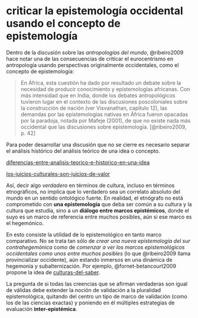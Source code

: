 # criticar la epistemología occidental usando el concepto de epistemología

Dentro de la discusión sobre las *antropologías del mundo*, @ribeiro2009 hace notar una de las consecuencias de criticar el eurocentrismo en antropología usando perspectivas originalmente occidentales, como el concepto de epistemología:

 >
 > En África, esta cuestión ha dado por resultado un debate sobre la necesidad de producir conocimiento y epistemologías africanas. Con más intensidad que en India, donde los debates antropológicos tuvieron lugar en el contexto de las discusiones poscoloniales sobre la construcción de nación (ver Visvanathan, capítulo 12), las demandas por las epistemologías nativas en África fueron opacadas por la paradoja, notada por Mafeje (2001), de que no existe nada más occidental que las discusiones sobre epistemología. [@ribeiro2009, p. 42]

Para poder desarrollar una discusión que no se cierre es necesario separar el análisis histórico del análisis teórico de una idea o concepto.

[diferencias-entre-analisis-teorico-e-historico-en-una-idea](diferencias-entre-analisis-teorico-e-historico-en-una-idea.md)

[los-juicios-culturales-son-juicios-de-valor](los-juicios-culturales-son-juicios-de-valor.md)

Así, decir algo *verdadero* en términos de cultura, incluso en términos etnográficos, no implica que lo verdadero sea un correlato absoluto del mundo en un sentido ontológico fuerte. En realidad, el etnógrafo no está comprometido con **una epistemología** que deba ser común a su cultura y la cultura que estudia, sino a un **diálogo entre marcos epistémicos**, donde el suyo es un marco de referencia entre muchos posibles, aún si ese marco es el hegemónico.

En esto consiste la utilidad de lo epistemológico en tanto marco comparativo. No se trata tan sólo de *crear una nueva epistemología del sur contrahegemónica* como de *comenzar a ver los marcos epistemológicos occidentales como unos entre muchos posibles* (lo que @ribeiro2009 llama provincializar occidente), aún estando inmersos en una dinámica de hegemonía y subalternización. Por ejemplo,
@fornet-betancourt2009 propone la idea de [culturas-del-saber](culturas-del-saber.md).

La pregunta de si todas las creencias que se afirman verdaderas son igual de válidas debe extender la noción de validación a la pluralidad epistemológica, quitando del centro un tipo de marco de validación (como los de las ciencias exactas) y poniendo en él múltiples estrategias de evaluación **inter-epistémica**.
